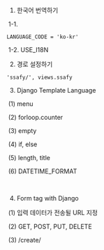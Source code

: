 1. 한국어 번역하기

​		1-1.

```django
LANGUAGE_CODE = 'ko-kr'
```

​		1-2. USE_I18N



2. 경로 설정하기

```
'ssafy/', views.ssafy
```



3. Django Template Language

​		(1) menu

​		(2) forloop.counter

​		(3) empty

​		(4) if, else

​		(5)  length, title

​		(6) DATETIME_FORMAT

​	

4. Form tag with Django

​		(1)  입력 데이터가 전송될 URL 지정

​		(2) GET, POST, PUT, DELETE

​		(3) /create/
